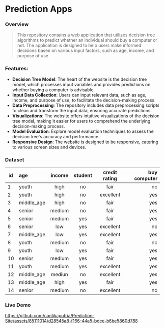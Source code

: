 # Prediction Apps

### Overview
> This repository contains a web application that utilizes decision tree algorithms to predict whether an individual should buy a computer or not. The application is designed to help users make informed decisions based on various input factors, such as age, income, and purpose of use.

### Features:
* **Decision Tree Model**: The heart of the website is the decision tree model, which processes input variables and provides predictions on whether buying a computer is advisable.
* **Input Data Collection**: Users can input relevant data, such as age, income, and purpose of use, to facilitate the decision-making process.
* **Data Preprocessing**: The repository includes data preprocessing scripts to clean and transform the input data, ensuring accurate predictions.
* **Visualizations**: The website offers intuitive visualizations of the decision tree model, making it easier for users to comprehend the underlying decision-making process.
* **Model Evaluation**: Explore model evaluation techniques to assess the decision tree's accuracy and performance.
* **Responsive Design**: The website is designed to be responsive, catering to various screen sizes and devices.

### Dataset
| id | age | income |student | credit rating | buy computer |
| ----------- | :--------- | :----------: | :----------: | :----------: | ----------: |
| 1 | youth | high | no | fair | no |
| 2 | youth | high | no | excellent | yes |
| 3 | middle_age | high | no | fair | yes |
| 4 | senior | medium | no | fair | yes |
| 5 | senior | medium | yes | fair | yes |
| 6 | senior | low | yes | excellent | no |
| 7 | middle_age | low | yes | excellent | yes |
| 8 | youth | medium | no | fair | no |
| 9 | youth | low | yes | fair | yes |
| 10 | senior | medium | yes | fair | yes |
| 11 | youth | medium | yes | excellent | yes |
| 12 | middle_age | mediun | no | excellent | yes |
| 13 | middle_age | high | yes | fair | yes |
| 14 | senior | medium | no | excellent | no |

### Live Demo
https://github.com/cantikaputria/Prediction-Site/assets/85111014/d28545a8-f166-44a5-bdce-b6be5860d788

